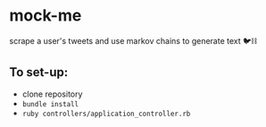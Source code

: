 # mock-me
scrape a user's tweets and use markov chains to generate text 🐦⛓

## To set-up:
- clone repository
- `bundle install`
- `ruby controllers/application_controller.rb`
